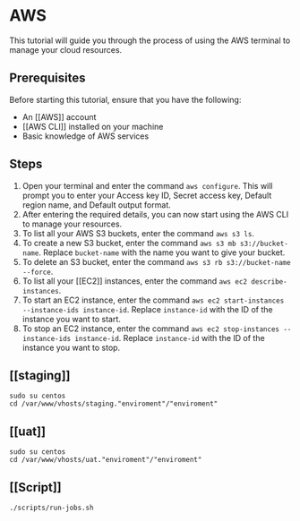 # AWS

This tutorial will guide you through the process of using the AWS terminal to manage your cloud resources.

## Prerequisites

Before starting this tutorial, ensure that you have the following:

- An [[AWS]] account
- [[AWS CLI]] installed on your machine
- Basic knowledge of AWS services

## Steps

1. Open your terminal and enter the command `aws configure`. This will prompt you to enter your Access key ID, Secret access key, Default region name, and Default output format.
2. After entering the required details, you can now start using the AWS CLI to manage your resources.
3. To list all your AWS S3 buckets, enter the command `aws s3 ls`.
4. To create a new S3 bucket, enter the command `aws s3 mb s3://bucket-name`. Replace `bucket-name` with the name you want to give your bucket.
5. To delete an S3 bucket, enter the command `aws s3 rb s3://bucket-name --force`.
6. To list all your [[EC2]] instances, enter the command `aws ec2 describe-instances`.
7. To start an EC2 instance, enter the command `aws ec2 start-instances --instance-ids instance-id`. Replace `instance-id` with the ID of the instance you want to start.
8. To stop an EC2 instance, enter the command `aws ec2 stop-instances --instance-ids instance-id`. Replace `instance-id` with the ID of the instance you want to stop.

## [[staging]]

```shell
sudo su centos 
cd /var/www/vhosts/staging."enviroment"/"enviroment"
```

## [[uat]]

```shell
sudo su centos 
cd /var/www/vhosts/uat."enviroment"/"enviroment"
```

## [[Script]]

```shell
./scripts/run-jobs.sh
```